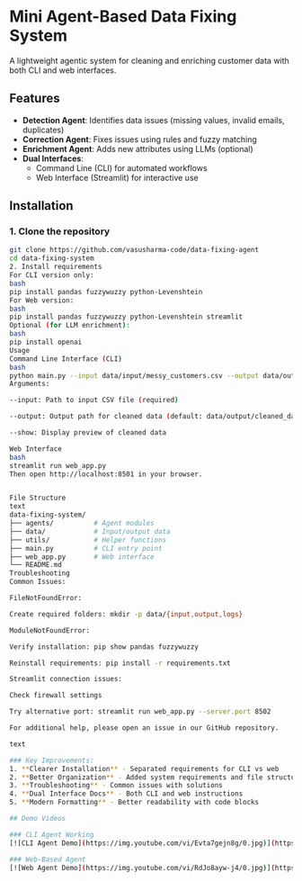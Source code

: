 # Mini Agent-Based Data Fixing System

A lightweight agentic system for cleaning and enriching customer data with both CLI and web interfaces.

## Features

- **Detection Agent**: Identifies data issues (missing values, invalid emails, duplicates)
- **Correction Agent**: Fixes issues using rules and fuzzy matching
- **Enrichment Agent**: Adds new attributes using LLMs (optional)
- **Dual Interfaces**:
  - Command Line (CLI) for automated workflows
  - Web Interface (Streamlit) for interactive use

## Installation

### 1. Clone the repository
```bash
git clone https://github.com/vasusharma-code/data-fixing-agent
cd data-fixing-system
2. Install requirements
For CLI version only:
bash
pip install pandas fuzzywuzzy python-Levenshtein
For Web version:
bash
pip install pandas fuzzywuzzy python-Levenshtein streamlit
Optional (for LLM enrichment):
bash
pip install openai
Usage
Command Line Interface (CLI)
bash
python main.py --input data/input/messy_customers.csv --output data/output/cleaned_data.csv --show
Arguments:

--input: Path to input CSV file (required)

--output: Output path for cleaned data (default: data/output/cleaned_data.csv)

--show: Display preview of cleaned data

Web Interface
bash
streamlit run web_app.py
Then open http://localhost:8501 in your browser.


File Structure
text
data-fixing-system/
├── agents/          # Agent modules
├── data/            # Input/output data
├── utils/           # Helper functions
├── main.py          # CLI entry point
├── web_app.py       # Web interface
└── README.md
Troubleshooting
Common Issues:

FileNotFoundError:

Create required folders: mkdir -p data/{input,output,logs}

ModuleNotFoundError:

Verify installation: pip show pandas fuzzywuzzy

Reinstall requirements: pip install -r requirements.txt

Streamlit connection issues:

Check firewall settings

Try alternative port: streamlit run web_app.py --server.port 8502

For additional help, please open an issue in our GitHub repository.

text

### Key Improvements:
1. **Clearer Installation** - Separated requirements for CLI vs web
2. **Better Organization** - Added system requirements and file structure
3. **Troubleshooting** - Common issues with solutions
4. **Dual Interface Docs** - Both CLI and web instructions
5. **Modern Formatting** - Better readability with code blocks

## Demo Videos

### CLI Agent Working
[![CLI Agent Demo](https://img.youtube.com/vi/Evta7gejn8g/0.jpg)](https://www.youtube.com/watch?v=Evta7gejn8g)

### Web-Based Agent
[![Web Agent Demo](https://img.youtube.com/vi/RdJo8ayw-j4/0.jpg)](https://www.youtube.com/watch?v=RdJo8ayw-j4)

